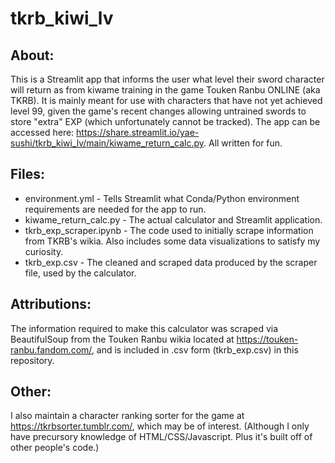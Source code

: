# tkrb_kiwi_lv

## About:

This is a Streamlit app that informs the user what level their sword character will return as from kiwame training in the game Touken Ranbu ONLINE (aka TKRB). It is mainly meant for use with characters that have not yet achieved level 99, given the game's recent changes allowing untrained swords to store "extra" EXP (which unfortunately cannot be tracked). The app can be accessed here: https://share.streamlit.io/yae-sushi/tkrb_kiwi_lv/main/kiwame_return_calc.py. All written for fun.

## Files:

- environment.yml - Tells Streamlit what Conda/Python environment requirements are needed for the app to run.
- kiwame_return_calc.py - The actual calculator and Streamlit application.
- tkrb_exp_scraper.ipynb - The code used to initially scrape information from TKRB's wikia. Also includes some data visualizations to satisfy my curiosity.
- tkrb_exp.csv - The cleaned and scraped data produced by the scraper file, used by the calculator.

## Attributions:

The information required to make this calculator was scraped via BeautifulSoup from the Touken Ranbu wikia located at https://touken-ranbu.fandom.com/, and is included in .csv form (tkrb_exp.csv) in this repository.

## Other:

I also maintain a character ranking sorter for the game at https://tkrbsorter.tumblr.com/, which may be of interest. (Although I only have precursory knowledge of HTML/CSS/Javascript. Plus it's built off of other people's code.)

